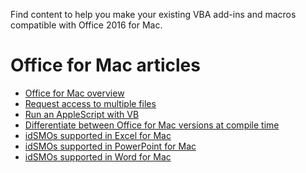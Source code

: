 Find content to help you make your existing VBA add-ins and macros compatible with Office 2016 for Mac.
<!--This is the start of the TOC-->
# Office for Mac articles
- [Office for Mac overview](articles/Introduction.md)
- [Request access to multiple files](articles/GrantAccessToMultipleFiles.md)
- [Run an AppleScript with VB](articles/AppleScriptTask.md)
- [Differentiate between Office for Mac versions at compile time](articles/MacOfficeVersion.md)
- [idSMOs supported in Excel for Mac](articles/idMSOExcelMac.md) 
- [idSMOs supported in PowerPoint for Mac](articles/idMSOPowerPointMac.md) 
- [idSMOs supported in Word for Mac](articles/idMSOWordMac.md) 
